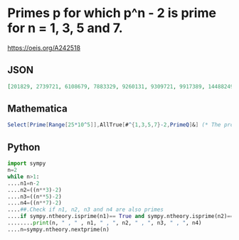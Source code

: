 # Primes p for which p^n \- 2 is prime for n \= 1, 3, 5 and 7\.
https://oeis.org/A242518
## JSON
```JSON
[201829, 2739721, 6108679, 7883329, 9260131, 9309721, 9917389, 14488249, 15386491, 15876481, 16685299, 16967191, 18145279, 20566969, 20869129, 21150991, 23194909, 25510189, 28406929, 34669909, 35039311, 36795169, 37912141, 39083521, 39805639]
```
## Mathematica
```Mathematica
Select[Prime[Range[25*10^5]],AllTrue[#^{1,3,5,7}-2,PrimeQ]&] (* The program uses the AllTrue function from Mathematica version 10 *) (* _Harvey P. Dale_, Dec 26 2015 *)
```
## Python
```Python
import sympy
n=2
while n>1:
....n1=n-2
....n2=((n**3)-2)
....n3=((n**5)-2)
....n4=((n**7)-2)
....##.Check if n1, n2, n3 and n4 are also primes
....if sympy.ntheory.isprime(n1)== True and sympy.ntheory.isprime(n2)== True and sympy.ntheory.isprime(n3)== True and sympy.ntheory.isprime(n4)== True:
........print(n, " , " , n1, " , ", n2, " , ", n3, " , ", n4)
....n=sympy.ntheory.nextprime(n)
```
